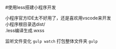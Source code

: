 #使用less搭建小程序开发

小程序官方IDE太不好用了，还是喜欢用vscode来开发
<br/>
小程序根目录选dist/
<br/>
.less编译生成.wxss

监听文件变化
``` gulp watch ```
打包整体文件夹
``` gulp ```
